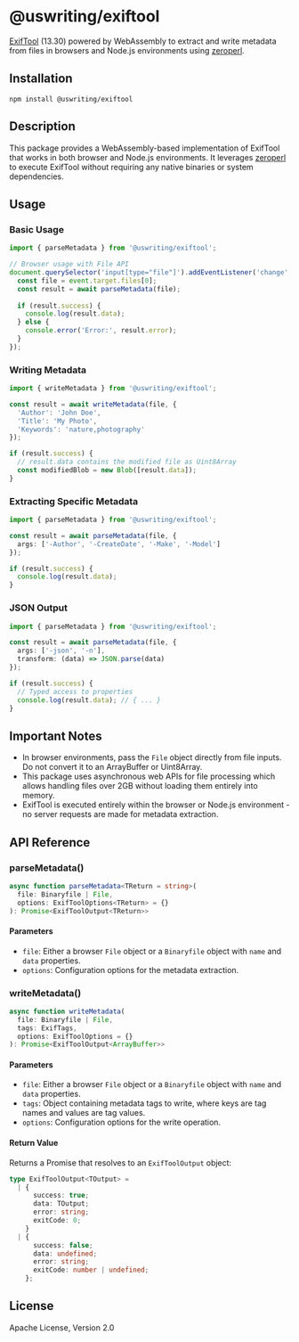 # @uswriting/exiftool

[ExifTool](https://exiftool.org) (13.30) powered by WebAssembly to extract and write metadata from files in browsers and Node.js environments using [zeroperl](https://github.com/uswriting/zeroperl).

## Installation

```
npm install @uswriting/exiftool
```

## Description

This package provides a WebAssembly-based implementation of ExifTool that works in both browser and Node.js environments. It leverages [zeroperl](https://github.com/uswriting/zeroperl) to execute ExifTool without requiring any native binaries or system dependencies.

## Usage

### Basic Usage

```typescript
import { parseMetadata } from '@uswriting/exiftool';

// Browser usage with File API
document.querySelector('input[type="file"]').addEventListener('change', async (event) => {
  const file = event.target.files[0];
  const result = await parseMetadata(file);
  
  if (result.success) {
    console.log(result.data);
  } else {
    console.error('Error:', result.error);
  }
});
```

### Writing Metadata

```typescript
import { writeMetadata } from '@uswriting/exiftool';

const result = await writeMetadata(file, {
  'Author': 'John Doe',
  'Title': 'My Photo',
  'Keywords': 'nature,photography'
});

if (result.success) {
  // result.data contains the modified file as Uint8Array
  const modifiedBlob = new Blob([result.data]);
}
```

### Extracting Specific Metadata

```typescript
import { parseMetadata } from '@uswriting/exiftool';

const result = await parseMetadata(file, {
  args: ['-Author', '-CreateDate', '-Make', '-Model']
});

if (result.success) {
  console.log(result.data);
}
```

### JSON Output

```typescript
import { parseMetadata } from '@uswriting/exiftool';

const result = await parseMetadata(file, {
  args: ['-json', '-n'],
  transform: (data) => JSON.parse(data)
});

if (result.success) {
  // Typed access to properties
  console.log(result.data); // { ... }
}
```

## Important Notes

- In browser environments, pass the `File` object directly from file inputs. Do not convert it to an ArrayBuffer or Uint8Array.
- This package uses asynchronous web APIs for file processing which allows handling files over 2GB without loading them entirely into memory.
- ExifTool is executed entirely within the browser or Node.js environment - no server requests are made for metadata extraction.

## API Reference

### parseMetadata()

```typescript
async function parseMetadata<TReturn = string>(
  file: Binaryfile | File,
  options: ExifToolOptions<TReturn> = {}
): Promise<ExifToolOutput<TReturn>>
```

#### Parameters

- `file`: Either a browser `File` object or a `Binaryfile` object with `name` and `data` properties.
- `options`: Configuration options for the metadata extraction.

### writeMetadata()

```typescript
async function writeMetadata(
  file: Binaryfile | File,
  tags: ExifTags,
  options: ExifToolOptions = {}
): Promise<ExifToolOutput<ArrayBuffer>>
```

#### Parameters

- `file`: Either a browser `File` object or a `Binaryfile` object with `name` and `data` properties.
- `tags`: Object containing metadata tags to write, where keys are tag names and values are tag values.
- `options`: Configuration options for the write operation.

#### Return Value

Returns a Promise that resolves to an `ExifToolOutput` object:

```typescript
type ExifToolOutput<TOutput> =
  | {
      success: true;
      data: TOutput;
      error: string;
      exitCode: 0;
    }
  | {
      success: false;
      data: undefined;
      error: string;
      exitCode: number | undefined;
    };
```

## License

Apache License, Version 2.0